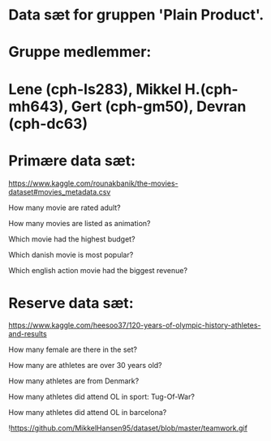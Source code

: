 # Data sæt for gruppen 'Plain Product'.
# Gruppe medlemmer:
# Lene (cph-ls283), Mikkel H.(cph-mh643), Gert (cph-gm50), Devran (cph-dc63)

# Primære data sæt:

https://www.kaggle.com/rounakbanik/the-movies-dataset#movies_metadata.csv

How many movie are rated adult?

How many movies are listed as animation? 

Which movie had the highest budget? 

Which danish movie is most popular? 

Which english action movie had the biggest revenue? 


# Reserve data sæt:

https://www.kaggle.com/heesoo37/120-years-of-olympic-history-athletes-and-results

How many female are there in the set?

How many are athletes are over 30 years old?

How many athletes are from Denmark?

How many athletes did attend OL in sport: Tug-Of-War?

How many athletes did attend OL in barcelona?

!https://github.com/MikkelHansen95/dataset/blob/master/teamwork.gif
